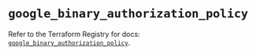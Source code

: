 # `google_binary_authorization_policy`

Refer to the Terraform Registry for docs: [`google_binary_authorization_policy`](https://registry.terraform.io/providers/hashicorp/google/6.49.3/docs/resources/binary_authorization_policy).
